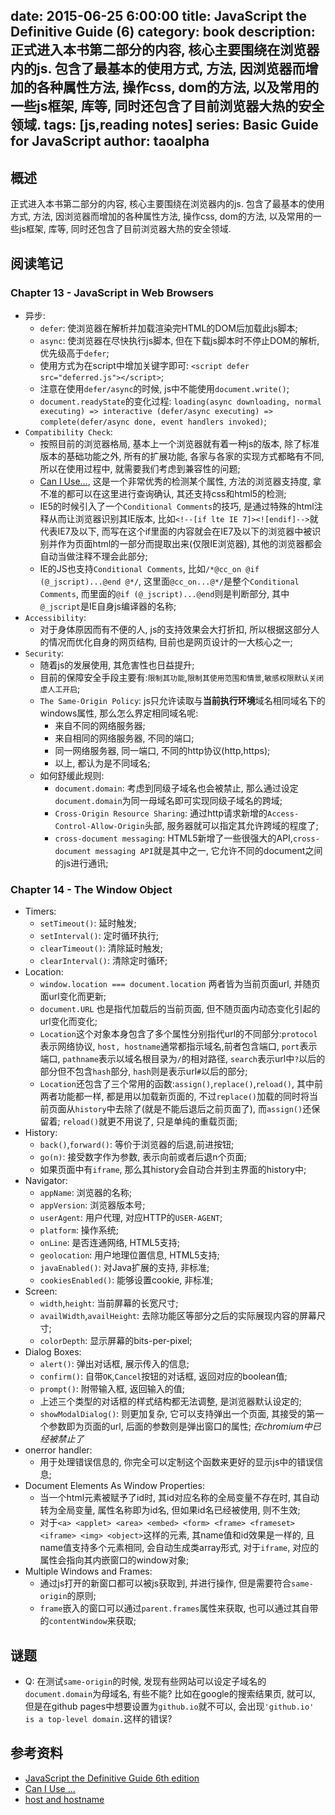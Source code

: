 date: 2015-06-25 6:00:00
title: JavaScript the Definitive Guide (6)
category: book
description: 正式进入本书第二部分的内容, 核心主要围绕在浏览器内的js. 包含了最基本的使用方式, 方法, 因浏览器而增加的各种属性方法, 操作css, dom的方法, 以及常用的一些js框架, 库等, 同时还包含了目前浏览器大热的安全领域.
tags: [js,reading notes]
series: Basic Guide for JavaScript
author: taoalpha
---

## 概述

正式进入本书第二部分的内容, 核心主要围绕在浏览器内的js. 包含了最基本的使用方式, 方法, 因浏览器而增加的各种属性方法, 操作css, dom的方法, 以及常用的一些js框架, 库等, 同时还包含了目前浏览器大热的安全领域.

## 阅读笔记

### Chapter 13 - JavaScript in Web Browsers

- 异步:
  - `defer`: 使浏览器在解析并加载渲染完HTML的DOM后加载此js脚本;
  - `async`: 使浏览器在尽快执行js脚本, 但在下载js脚本时不停止DOM的解析, 优先级高于`defer`;
  - 使用方式为在script中增加关键字即可: `<script defer src="deferred.js"></script>`;
  - 注意在使用`defer/async`的时候, js中不能使用`document.write()`;
  - `document.readyState`的变化过程: `loading(async downloading, normal executing) => interactive (defer/async executing) => complete(defer/async done, event handlers invoked)`;
- `Compatibility Check`:
  - 按照目前的浏览器格局, 基本上一个浏览器就有着一种js的版本, 除了标准版本的基础功能之外, 所有的扩展功能, 各家与各家的实现方式都略有不同, 所以在使用过程中, 就需要我们考虑到兼容性的问题;
  - [Can I Use...](http://caniuse.com/), 这是一个非常优秀的检测某个属性, 方法的浏览器支持度, 拿不准的都可以在这里进行查询确认, 其还支持css和html5的检测;
  - IE5的时候引入了一个`Conditional Comments`的技巧, 是通过特殊的html注释从而让浏览器识别其IE版本, 比如`<!--[if lte IE 7]><![endif]-->`就代表IE7及以下, 而写在这个if里面的内容就会在IE7及以下的浏览器中被识别并作为页面html的一部分而提取出来(仅限IE浏览器), 其他的浏览器都会自动当做注释不理会此部分;
  - IE的JS也支持`Conditional Comments`, 比如`/*@cc_on @if (@_jscript)...@end @*/`, 这里面`@cc_on...@*/`是整个`Conditional Comments`, 而里面的`@if (@_jscript)...@end`则是判断部分, 其中`@_jscript`是IE自身js编译器的名称;
- `Accessibility`:
  - 对于身体原因而有不便的人, js的支持效果会大打折扣, 所以根据这部分人的情况而优化自身的网页结构, 目前也是网页设计的一大核心之一;
- `Security`:
  - 随着js的发展使用, 其危害性也日益提升;
  - 目前的保障安全手段主要有:`限制其功能`,`限制其使用范围和情景`,`敏感权限默认关闭虚人工开启`;
  - `The Same-Origin Policy`: js只允许读取与**当前执行环境**域名相同域名下的windows属性, 那么怎么界定相同域名呢:
    - 来自不同的网络服务器;
    - 来自相同的网络服务器, 不同的端口;
    - 同一网络服务器, 同一端口, 不同的http协议(http,https);
    - 以上, 都认为是不同域名;
  - 如何舒缓此规则:
    - `document.domain`: 考虑到同级子域名也会被禁止, 那么通过设定`document.domain`为同一母域名即可实现同级子域名的跨域;
    - ` Cross-Origin Resource Sharing `: 通过http请求新增的`Access-Control-Allow-Origin`头部, 服务器就可以指定其允许跨域的程度了;
    - `cross-document messaging`: HTML5新增了一些很强大的API,`cross-document messaging API`就是其中之一, 它允许不同的document之间的js进行通讯;

### Chapter 14 - The Window Object

- Timers:
  - `setTimeout()`: 延时触发;
  - `setInterval()`: 定时循环执行;
  - `clearTimeout()`: 清除延时触发;
  - `clearInterval()`: 清除定时循环;
- Location:
  - `window.location === document.location` 两者皆为当前页面url, 并随页面url变化而更新;
  - `document.URL` 也是指代加载后的当前页面, 但不随页面内动态变化引起的url变化而变化;
  - `Location`这个对象本身包含了多个属性分别指代url的不同部分:`protocol`表示网络协议, `host, hostname`通常都指示域名,前者包含端口, `port`表示端口, `pathname`表示以域名根目录为`/`的相对路径, `search`表示url中`?`以后的部分但不包含`hash`部分, `hash`则是表示url`#`以后的部分;
  - `Location`还包含了三个常用的函数:`assign()`,`replace()`,`reload()`, 其中前两者功能都一样, 都是用以加载新页面的, 不过`replace()`加载的同时将当前页面从`history`中去除了(就是不能后退后之前页面了), 而`assign()`还保留着; `reload()`就更不用说了, 只是单纯的重载页面;
- History:
  - `back()`,`forward()`: 等价于浏览器的后退,前进按钮;
  - `go(n)`: 接受数字作为参数, 表示向前或者后退n个页面;
  - 如果页面中有`iframe`, 那么其history会自动合并到主界面的history中;
- Navigator:
  - `appName`: 浏览器的名称;
  - `appVersion`: 浏览器版本号;
  - `userAgent`: 用户代理, 对应HTTP的`USER-AGENT`;
  - `platform`: 操作系统;
  - `onLine`: 是否连通网络, HTML5支持;
  - `geolocation`: 用户地理位置信息, HTML5支持;
  - `javaEnabled()`: 对Java扩展的支持, 非标准;
  - `cookiesEnabled()`: 能够设置cookie, 非标准;
- Screen:
  - `width`,`height`: 当前屏幕的长宽尺寸;
  - `availWidth`,`availHeight`: 去除功能区等部分之后的实际展现内容的屏幕尺寸;
  - `colorDepth`: 显示屏幕的bits-per-pixel;
- Dialog Boxes:
  - `alert()`: 弹出对话框, 展示传入的信息;
  - `confirm()`: 自带`OK`,`Cancel`按钮的对话框, 返回对应的boolean值;
  - `prompt()`: 附带输入框, 返回输入的值;
  - 上述三个类型的对话框的样式结构都无法调整, 是浏览器默认设定的;
  - `showModalDialog()`: 则更加复杂, 它可以支持弹出一个页面, 其接受的第一个参数即为页面的url, 后面的参数则是弹出窗口的属性; _在chromium中已经被禁止了_
- onerror handler:
  - 用于处理错误信息的, 你完全可以定制这个函数来更好的显示js中的错误信息;
- Document Elements As Window Properties:
  - 当一个html元素被赋予了id时, 其id对应名称的全局变量不存在时, 其自动转为全局变量, 属性名称即为id名, 但如果id名已经被使用, 则不生效;
  - 对于`<a> <applet> <area> <embed> <form> <frame> <frameset> <iframe> <img> <object>`这样的元素, 其name值和id效果是一样的, 且name值支持多个元素相同, 会自动生成类array形式, 对于`iframe`, 对应的属性会指向其内嵌窗口的window对象;
- Multiple Windows and Frames:
  - 通过js打开的新窗口都可以被js获取到, 并进行操作, 但是需要符合`same-origin`的原则;
  - `frame`嵌入的窗口可以通过`parent.frames`属性来获取, 也可以通过其自带的`contentWindow`来获取;


## 谜题

- Q: 在测试`same-origin`的时候, 发现有些网站可以设定子域名的`document.domain`为母域名, 有些不能? 比如在google的搜索结果页, 就可以, 但是在github pages中想要设置为`github.io`就不可以, 会出现`'github.io' is a top-level domain.`这样的错误?

## 参考资料

- [JavaScript the Definitive Guide 6th edition](http://book.douban.com/subject/5303032/)
- [Can I Use ...](http://caniuse.com/)
- [host and hostname](http://stackoverflow.com/questions/6725890/location-host-vs-location-hostname-and-cross-browser-compatibility)
